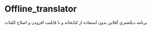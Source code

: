 # Offline_translator
برنامه ديكشنري آفلاين بدون استفاده از كتابخانه و با قابليت افزودن و اصلاح كلمات
